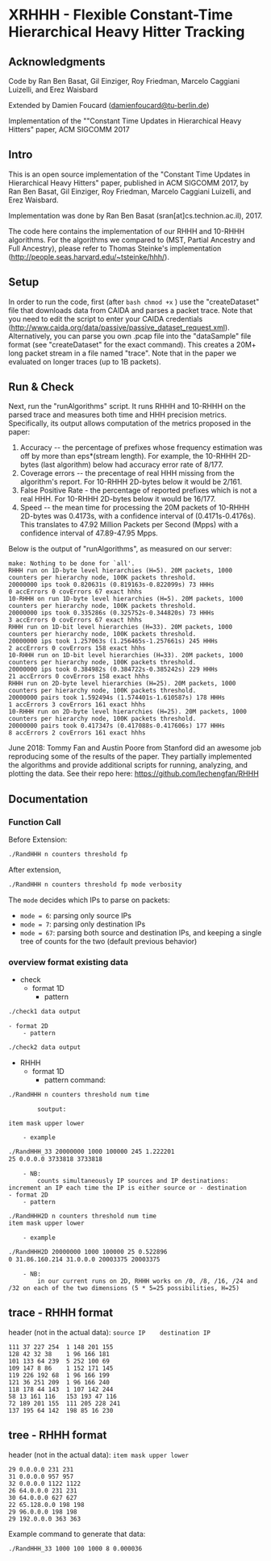 
# XRHHH - Flexible Constant-Time Hierarchical Heavy Hitter Tracking


## Acknowledgments

Code by Ran Ben Basat, Gil Einziger, Roy Friedman, Marcelo Caggiani Luizelli, and Erez Waisbard

Extended by Damien Foucard (damienfoucard@tu-berlin.de)

Implementation of the ""Constant Time Updates in Hierarchical Heavy Hitters" paper, ACM SIGCOMM 2017



## Intro

This is an open source implementation of the "Constant Time Updates in Hierarchical Heavy Hitters" paper,
published in ACM SIGCOMM 2017, by Ran Ben Basat, Gil Einziger, Roy Friedman, Marcelo Caggiani Luizelli, and Erez Waisbard.

Implementation was done by Ran Ben Basat (sran[at]cs.technion.ac.il), 2017.

The code here contains the implementation of our RHHH and 10-RHHH algorithms.
For the algorithms we compared to (MST, Partial Ancestry and Full Ancestry), 
please refer to Thomas Steinke's implementation (http://people.seas.harvard.edu/~tsteinke/hhh/).


## Setup

In order to run the code, first (after ```bash
	chmod +x```
	) use the "createDataset" file that downloads data from CAIDA and parses a packet trace.
Note that you need to edit the script to enter your CAIDA credentials (http://www.caida.org/data/passive/passive_dataset_request.xml).
Alternatively, you can parse you own .pcap file into the "dataSample" file format (see "createDataset" for the exact command).
This creates a 20M+ long packet stream in a file named "trace". 
Note that in the paper we evaluated on longer traces (up to 1B packets).


## Run & Check

Next, run the "runAlgorithms" script. It runs RHHH and 10-RHHH on the parsed trace and measures both time and HHH precision metrics.
Specifically, its output allows computation of the metrics proposed in the paper:
1. Accuracy -- the percentage of prefixes whose frequency estimation was off by more than eps*(stream length). 
For example, the 10-RHHH 2D-bytes (last algorithm) below had accuracy error rate of 8/177.
2. Coverage errors -- the precentage of real HHH missing from the algorithm's report. For 10-RHHH 2D-bytes below it would be 2/161.
3. False Positive Rate - the percentage of reported prefixes which is not a real HHH. For 10-RHHH 2D-bytes below it would be 16/177.
4. Speed -- the mean time for processing the 20M packets of 10-RHHH 2D-bytes was 0.4173s, with a confidence interval of (0.4171s-0.4176s). 
This translates to 47.92 Million Packets per Second (Mpps) with a confidence interval of 47.89-47.95 Mpps.

Below is the output of "runAlgorithms", as measured on our server:

```
make: Nothing to be done for `all'.
RHHH run on 1D-byte level hierarchies (H=5). 20M packets, 1000 counters per hierarchy node, 100K packets threshold.
20000000 ips took 0.820631s (0.819163s-0.822099s) 73 HHHs
0 accErrors 0 covErrors 67 exact hhhs
10-RHHH on run 1D-byte level hierarchies (H=5). 20M packets, 1000 counters per hierarchy node, 100K packets threshold.
20000000 ips took 0.335286s (0.325752s-0.344820s) 73 HHHs
3 accErrors 0 covErrors 67 exact hhhs
RHHH run on 1D-bit level hierarchies (H=33). 20M packets, 1000 counters per hierarchy node, 100K packets threshold.
20000000 ips took 1.257063s (1.256465s-1.257661s) 245 HHHs
2 accErrors 0 covErrors 158 exact hhhs
10-RHHH run on 1D-bit level hierarchies (H=33). 20M packets, 1000 counters per hierarchy node, 100K packets threshold.
20000000 ips took 0.384982s (0.384722s-0.385242s) 229 HHHs
21 accErrors 0 covErrors 158 exact hhhs
RHHH run on 2D-byte level hierarchies (H=25). 20M packets, 1000 counters per hierarchy node, 100K packets threshold.
20000000 pairs took 1.592494s (1.574401s-1.610587s) 178 HHHs
1 accErrors 3 covErrors 161 exact hhhs
10-RHHH run on 2D-byte level hierarchies (H=25). 20M packets, 1000 counters per hierarchy node, 100K packets threshold.
20000000 pairs took 0.417347s (0.417088s-0.417606s) 177 HHHs
8 accErrors 2 covErrors 161 exact hhhs
```


June 2018: Tommy Fan and Austin Poore from Stanford did an awesome job reproducing some of the results of the paper. They partially implemented the algorithms and provide additional scripts for running, analyzing, and plotting the data. See their repo here: https://github.com/lechengfan/RHHH




## Documentation

### Function Call
Before Extension:
```bash
./RandHHH n counters threshold fp
```
After extension,
```bash
./RandHHH n counters threshold fp mode verbosity
```
The ```mode``` decides which IPs to parse on packets:

- ```mode = 6```: parsing only source IPs
- ```mode = 7```: parsing only destination IPs
- ```mode = 67```: parsing both source and destination IPs, and keeping a single tree of counts for the two (default previous behavior)


### overview format existing data

- check
	- format 1D
		- pattern
```bash
./check1 data output
```
	- format 2D
		- pattern
```bash
./check2 data output
```
- RHHH
	- format 1D
		- pattern
			command:
```bash
./RandHHH n counters threshold num time
```

			soutput:
```
item mask upper lower
```
		- example
```bash
./RandHHH_33 20000000 1000 100000 245 1.222201
25 0.0.0.0 3733818 3733818
```
		- NB:
			counts simultaneously IP sources and IP destinations: increment an IP each time the IP is either source or - destination
	- format 2D
		- pattern
```bash
./RandHHH2D n counters threshold num time
item mask upper lower
```
		- example
```bash
./RandHHH2D 20000000 1000 100000 25 0.522896
0 31.86.160.214 31.0.0.0 20003375 20003375
```
		- NB:
			in our current runs on 2D, RHHH works on /0, /8, /16, /24 and /32 on each of the two dimensions (5 * 5=25 possibilities, H=25)




## trace - RHHH format
header (not in the actual data):
```source IP	destination IP```

```
111 37 227 254	1 148 201 155
128 42 32 38	1 96 166 181
101 133 64 239	5 252 100 69
109 147 8 86	1 152 171 145
119 226 192 68	1 96 166 199
121 36 251 209	1 96 166 240
118 178 44 143	1 107 142 244
58 13 161 116	153 193 47 116
72 189 201 155	111 205 228 241
137 195 64 142	198 85 16 230
```


## tree - RHHH format
header (not in the actual data):
```item mask upper lower```

```
29 0.0.0.0 231 231
31 0.0.0.0 957 957
32 0.0.0.0 1122 1122
26 64.0.0.0 231 231
30 64.0.0.0 627 627
22 65.128.0.0 198 198
29 96.0.0.0 198 198
29 192.0.0.0 363 363
```

Example command to generate that data:
```bash
./RandHHH_33 1000 100 1000 8 0.000036
```
